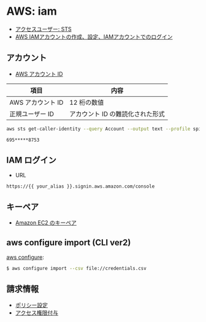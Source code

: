 # AWS: iam

- [アクセスユーザー: STS](sts.md)
- [AWS IAMアカウントの作成、設定、IAMアカウントでのログイン](http://qiita.com/akkisu/items/5e3439ba9c47b9a7f094)

## アカウント

- [AWS アカウント ID](https://docs.aws.amazon.com/ja_jp/general/latest/gr/acct-identifiers.html)

| **項目**          | **内容**                         |
| ----------------- | -------------------------------- |
| AWS アカウント ID | 12 桁の数値                      |
| 正規ユーザー ID   | アカウント ID の難読化された形式 |

~~~bash
aws sts get-caller-identity --query Account --output text --profile spindd
~~~
~~~
695*****8753
~~~


## IAM ログイン

- URL

~~~text
https://{{ your_alias }}.signin.aws.amazon.com/console
~~~

## キーペア

- [Amazon EC2 のキーペア](http://docs.aws.amazon.com/ja_jp/AWSEC2/latest/UserGuide/ec2-key-pairs.html#having-ec2-create-your-key-pair)

## aws configure import (CLI ver2)

[aws configure](https://awscli.amazonaws.com/v2/documentation/api/latest/reference/configure/import.html):

~~~bash
$ aws configure import --csv file://credentials.csv
~~~



## 請求情報

- [ポリシー設定](https://docs.aws.amazon.com/IAM/latest/UserGuide/tutorial_billing.html?icmpid=docs_iam_console#tutorial-billing-step1)
- [アクセス権限付与](https://docs.aws.amazon.com/IAM/latest/UserGuide/tutorial_billing.html?icmpid=docs_iam_console#tutorial-billing-step2)